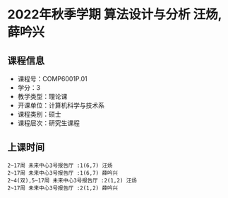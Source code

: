 # 2022年秋季学期 算法设计与分析 汪炀, 薛吟兴






## 课程信息

- 课程号：COMP6001P.01
- 学分：3
- 教学类型：理论课
- 开课单位：计算机科学与技术系
- 课程类别：硕士
- 课程层次：研究生课程

## 上课时间

```
2~17周 未来中心3号报告厅 :1(6,7) 汪炀
2~17周 未来中心3号报告厅 :1(6,7) 薛吟兴
2~4(双),5~17周 未来中心3号报告厅 :2(1,2) 汪炀
2~17周 未来中心3号报告厅 :2(1,2) 薛吟兴
```

